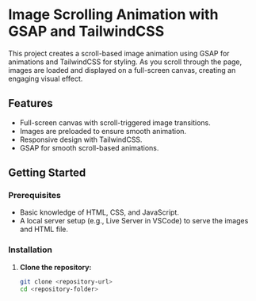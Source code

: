 # Image Scrolling Animation with GSAP and TailwindCSS

This project creates a scroll-based image animation using GSAP for animations and TailwindCSS for styling. As you scroll through the page, images are loaded and displayed on a full-screen canvas, creating an engaging visual effect.

## Features

- Full-screen canvas with scroll-triggered image transitions.
- Images are preloaded to ensure smooth animation.
- Responsive design with TailwindCSS.
- GSAP for smooth scroll-based animations.

## Getting Started

### Prerequisites

- Basic knowledge of HTML, CSS, and JavaScript.
- A local server setup (e.g., Live Server in VSCode) to serve the images and HTML file.

### Installation

1. **Clone the repository:**

   ```bash
   git clone <repository-url>
   cd <repository-folder>
